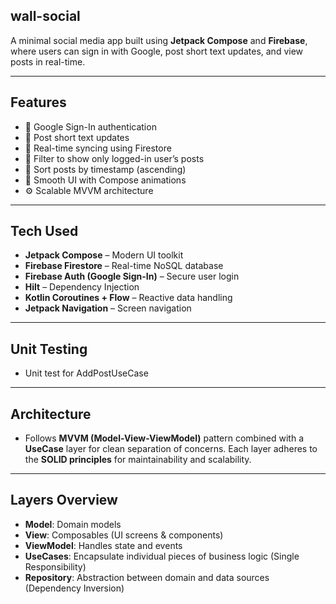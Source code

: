 ## wall-social

A minimal social media app built using **Jetpack Compose** and **Firebase**, where users can sign in with Google, post short text updates, and view posts in real-time.

---

##  Features

- 🔐 Google Sign-In authentication
- 📝 Post short text updates
- 📆 Real-time syncing using Firestore
- 👤 Filter to show only logged-in user’s posts
- 🔄 Sort posts by timestamp (ascending)
- 🧩 Smooth UI with Compose animations
- ⚙️ Scalable MVVM architecture

---

##  Tech Used

- **Jetpack Compose** – Modern UI toolkit
- **Firebase Firestore** – Real-time NoSQL database
- **Firebase Auth (Google Sign-In)** – Secure user login
- **Hilt** – Dependency Injection
- **Kotlin Coroutines + Flow** – Reactive data handling
- **Jetpack Navigation** – Screen navigation


---

##  Unit Testing

- Unit test for AddPostUseCase

---

##  Architecture

- Follows **MVVM (Model-View-ViewModel)** pattern combined with a **UseCase** layer for clean separation of concerns. Each layer adheres to the **SOLID principles** for maintainability and scalability.

---

##  Layers Overview
- **Model**: Domain models
- **View**: Composables (UI screens & components)
- **ViewModel**: Handles state and events
- **UseCases**: Encapsulate individual pieces of business logic (Single Responsibility)
- **Repository**: Abstraction between domain and data sources (Dependency Inversion)

